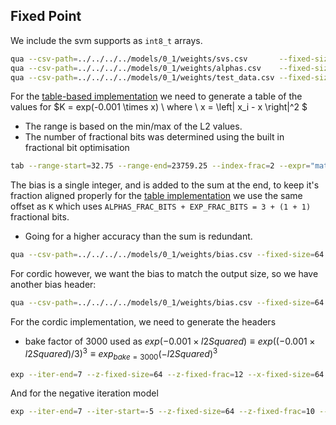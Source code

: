 ## Fixed Point
We include the svm supports as `int8_t` arrays.

```bash
qua --csv-path=../../../../models/0_1/weights/svs.csv       --fixed-size=8 --fixed-frac=1  --out-dir=. --name=svs
qua --csv-path=../../../../models/0_1/weights/alphas.csv    --fixed-size=8 --fixed-frac=3  --out-dir=. --name=alphas
qua --csv-path=../../../../models/0_1/weights/test_data.csv --fixed-size=8 --fixed-frac=1  --out-dir=. --name=test_data
```

For the [table-based implementation](./classify_table.h) we need to generate a table of the values for $K = exp(-0.001 \times x) \ where \ x = \left\| x_i - x \right\|^2 $
- The range is based on the min/max of the L2 values.
- The number of fractional bits was determined using the built in fractional bit optimisation
```bash
tab --range-start=32.75 --range-end=23759.25 --index-frac=2 --expr="math.exp(-0.001 * x)" --name=exponent_table --out-dir=. --fixed-size=32 --fixed-frac=8
```

The bias is a single integer, and is added to the sum at the end, to keep it's fraction aligned properly for the [table implementation](./classify_table.h) we use the same offset as `K` which uses `ALPHAS_FRAC_BITS + EXP_FRAC_BITS = 3 + (1 + 1)` fractional bits. 
- Going for a higher accuracy than the sum is redundant.
```bash
qua --csv-path=../../../../models/0_1/weights/bias.csv --fixed-size=64 --fixed-frac=8  --out-dir=. --name=tab_bias
```

For cordic however, we want the bias to match the output size, so we have another bias header:
```bash
qua --csv-path=../../../../models/0_1/weights/bias.csv --fixed-size=64 --fixed-frac=39  --out-dir=. --name=cordic_bias
```

For the cordic implementation, we need to generate the headers
- bake factor of 3000 used as $exp(-0.001 \times l2Squared) \equiv exp((-0.001 \times l2Squared) / 3)^3 \equiv exp_{bake=3000}(-l2Squared)^3$ 
```bash
exp --iter-end=7 --z-fixed-size=64 --z-fixed-frac=12 --x-fixed-size=64 --x-fixed-frac=12 --bake-factor=3000 --out-file=cordic_power_exp.h
```

And for the negative iteration model
```bash
exp --iter-end=7 --iter-start=-5 --z-fixed-size=64 --z-fixed-frac=10 --x-fixed-size=64 --x-fixed-frac=12 --bake-factor=1000 --out-file=cordic_neg_index_exp.h
```
